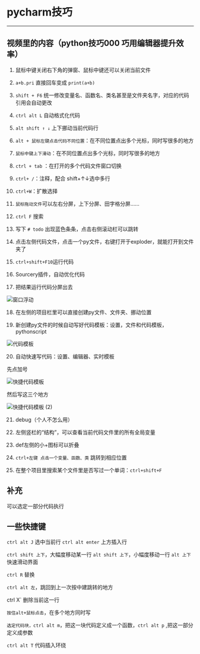# pycharm技巧

---

## 视频里的内容（python技巧000 巧用编辑器提升效率）

1. 鼠标中键关闭右下角的弹窗、鼠标中键还可以关闭当前文件

2. `a+b.pri` 直接回车变成 `print(a+b)`

3. `shift + F6` 统一修改变量名、函数名、类名甚至是文件夹名字，对应的代码引用会自动更改

4. `ctrl alt L` 自动格式化代码

5. `alt shift ↑ ↓`  上下挪动当前代码行

6. `alt + 鼠标左键点击代码不同位置`：在不同位置点出多个光标，同时写很多的地方

7. `鼠标中键上下滑动`：在不同位置点出多个光标，同时写很多的地方

8. `ctrl + tab` ：在打开的多个代码文件窗口切换

9. `ctrl+ /`：注释，配合 shift+↑↓选中多行

10. `ctrl+W`：扩散选择

11. `鼠标拖动文件`可以左右分屏，上下分屏、田字格分屏……

12. `ctrl F` 搜索

13. 写下 `# todo` 出现蓝色条条，点击右侧滚动栏可以跳转

14. 点击左侧代码文件，点击一个py文件，右键打开于exploder，就能打开到文件夹了

15. `ctrl+shift+F10`运行代码

16. Sourcery插件，自动优化代码

17. 把结果运行代码分屏出去

![窗口浮动](https://github.com/HuaYuXiao/SmartPython/assets/117464811/4b4adb41-f8b7-47e5-b41d-ff1990e4e382)

18. 在左侧的项目栏里可以直接创建py文件、文件夹、挪动位置

19. 新创建py文件的时候自动写好代码模板：设置，文件和代码模板，pythonscript

![代码模板](https://github.com/HuaYuXiao/SmartPython/assets/117464811/18d4200e-6eee-48c3-aa45-e0d8532fae8c)

20. 自动快速写代码：设置、编辑器、实时模板

先点加号

![快捷代码模板](https://github.com/HuaYuXiao/SmartPython/assets/117464811/96555389-33ad-4e57-b2a3-9b7822d898bb)

然后写这三个地方
    
![快捷代码模板 (2)](https://github.com/HuaYuXiao/SmartPython/assets/117464811/8051199c-78f6-402f-afa4-8618e94ed397)   

21. debug（个人不怎么用）

22. 左侧竖栏的“结构”，可以查看当前代码文件里的所有全局变量

23. def左侧的小+图标可以折叠

24. `ctrl+左键 点击一个变量、函数、类` 跳转到相应位置

25. 在整个项目里搜索某个文件里是否写过一个单词：`ctrl+shift+F`


## 补充

可以选定一部分代码执行


## 一些快捷键

`ctrl alt J`  选中当前行
`ctrl alt enter` 上方插入行

`ctrl shift 上下`，大幅度移动某一行
`alt shift 上下`，小幅度移动一行
`alt 上下`  快速滑动界面

`ctrl R` 替换

`ctrl alt 左`，跳回到上一次按中建跳转的地方

ctrl X` 删除当前这一行

`按住alt+鼠标点击`，在多个地方同时写

`选定代码块，ctrl alt m`，把这一块代码定义成一个函数，`ctrl alt p` ,把这一部分定义成参数

`ctrl alt T`  代码插入环绕
